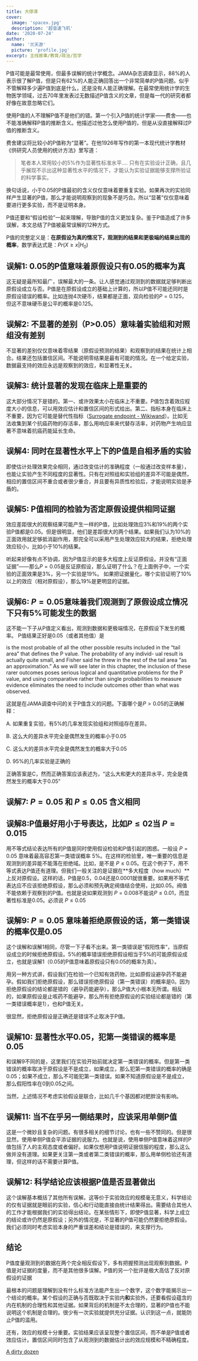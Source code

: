 ```yaml
---
title: 大停滞
cover:
  image: 'spacex.jpg'
  description: '超音速飞机'
date: '2020-07-24'
author:
  name: '兰天游'    
  picture: 'profile.jpg'
excerpt: 主线故事/教育/政治/哲学
---
```


P值可能是最常使用，但最多误解的统计学概念。JAMA杂志调查显示，88%的人表示很了解P值，但是只有62%的人能正确回答出一个非常简单的P值问题。似乎不管解释多少遍P值到底是什么，还是没有人能正确理解。在最常使用统计学的生物医学领域，过去70年里发表过无数描述P值含义的文章，但是每一代的研究者都好像在故意忽略它们。

使用P值的人不理解P值不是他们的错。第一个引入P值的统计学家——费舍——也不能准确解释P值的推断含义。他描述过他怎么使用P值的，但是从没直接解释过P值的推断含义。

费舍建议将比较小的P值称为“显著”。在他1926年写作的第一本现代统计学教材《供研究人员使用的统计方法》里写道：

> 笔者本人常用较小的5%作为显著性标准水平…. 只有在实验设计正确，且几乎展现不示出这种显著性水平的情况下，才能认为实验证据能够支撑所验证的科学事实。

换句话说，小于0.05的P值最初的含义仅仅意味着要重复实验。如果再次的实验同样产生显著的P值，那么才能说明观察到的现象不是巧合。所以“显著”仅仅意味着要进行更多实验，而不是证明本身。

P值还要和“假设检验”一起来理解，导致P值的含义更加复杂。鉴于P值造成了许多误解，本文总结了P值被最常误解的12种方式。

P值的完整定义是：**在原假设为真的情况下，观测到的结果和更极端的结果出现的概率**，数学表达式是：$Pr(X \geq x| H_0 )$

## 误解1: 0.05的P值意味着原假设只有0.05的概率为真

这无疑是最所知最广，误解最大的一条。让人感觉通过观测到的数据就足够判断出原假设成立与否。P值是在原假设成立的基础上计算的，所以P值不可能还同时是原假设错误的概率。比如连抛4次硬币，结果都是正面，双向检验的$P=0.125$，但这不意味硬币是公平的概率是0.125。

## 误解2: 不显著的差别（P>0.05）意味着实验组和对照组没有差别

不显著的差别仅仅意味着零结果（原假设预测的结果）和观察到的结果在统计上相合。结果还包括置信区间。不能说明零结果是最有可能的情况。在一个给定实验，数据最支持的效应永远是观察到的效应，和显著性无关。

## 误解3: 统计显著的发现在临床上是重要的

这大部分情况下是错的。第一、或许效果太小在临床上不重要。P值包含着效应程度大小的信息，可以用效应估计和置信区间的形式给出。第二、指标本身在临床上不重要，因为它可能是替代性指标（[Surrogate endpoint - Wikiwand](https://www.wikiwand.com/en/Surrogate_endpoint#/:~:text=In%20clinical%20trials,%20a%20surrogate,necessarily%20have%20a%20guaranteed%20relationship.)）。比如无法收集到某个抗癌药物的存活率，那么用响应率来代替存活率，对药物产生响应显著不意味着抗癌药能延长生命。

## 误解4: 同时在显著性水平上下的P值是自相矛盾的实验

即使估计处理效果完全相同，通过改变估计的准确程度（一般通过改变样本量），也能让实验产生不同程度的显著性。只有在对照组和实验组的差异不可能是偶然，相应的置信区间不重合或者很少重合，并且要有异质性检验后，才能说明实验是矛盾的。

## 误解5: P值相同的检验为否定原假设提供相同证据

效应差距很大的观察结果可能产生一样的P值，比如处理效应3%和19%的两个实验P值都是0.05。但是很明显，他们是差距很大的两个结果。如果我们认为10%的正面效用就足够抵消副作用，那完全可以采用产生处理效应较大的结果，拒绝处理效应较小，比如小于10%的结果。

听起来好像有点不协调，因为P值显示的是多大程度上反证原假设。并没有“正面证据”——那么$P=0.05$是反证原假设，那么证明了什么？在上面例子中，一个实验的正面效果是3%，另一个实验是19%。
如果把证据量化，哪个实验证明了10%以上的效应（相对原假设），那么19%是更明显的证据。

## 误解6: $P=0.05$意味着我们观测到了原假设成立情况下只有5%可能发生的数据

这不能一下子从P值定义看出，观测到数据和更极端情况，在原假设下发生的概率。 P值结果正好是0.05（或者其他值）是


is the most probable of all the other possible results included in the “tail area” that defines the P value. The probability of any individ- ual result is actually quite small, and Fisher said he threw in the rest of the tail area “as an approximation.” As we will see later in this chapter, the inclusion of these rarer outcomes poses serious logical and quantitative problems for the P value, and using comparative rather than single probabilities to measure evidence eliminates the need to include outcomes other than what was observed.

这就是在JAMA调查中问的关于P值含义的问题。下面哪个是$P>0.05$的正确解释：

A. 如果重复实验，有5%的几率发现实验组和对照组存在差异。

B. 这么大的差异水平完全是偶然发生的概率小于0.05

C. 这么大的差异水平完全是偶然发生的概率大于0.05

D. 95%的几率实验是正确的

正确答案是C，然而正确答案应该表述为，“这么大和更大的差异水平，完全是偶然发生的概率大于0.05"

## 误解7: $P=0.05$ 和 $P \leq 0.05$ **含义相同**

## 误解8:P值最好用小于号表达，比如$P \leq 02$当 $P= 0.015$

用不等式结论表达所有的P值是同时使用假设检验和P值引起的困惑。一般设 $P=0.05$ 意味着最高容忍第一类错误概率 5%。在这样的检验里，唯一重要的信息是观测到的差异能不能落在拒绝域。比如，是不是 $P\leq 0.05$。在这个例子下，用不等式表达P值还有道理。但我们一般关注的是证据在**多大程度（how much）**上反对原假设。这样的话，P值是0.5，0.04还是0.0001就很重要。如果用不等式表达应不应该拒绝原假设，那么必须和预先确定阀值结合使用，比如0.05。阀值不能依赖于观察到的P值。也就是说如果观测到 $P=0.008$不能说$P \leq 0.01$，而显著性标准是0.05。必须说 $P \leq 0.05$

## 误解9: $P=0.05$ 意味着拒绝原假设的话，第一类错误的概率仅是0.05

这个误解和误解1相同，尽管一下子看不出来。第一类错误是”假阳性率“，当原假设成立的时候拒绝原假设。5%的概率错误拒绝原假设相当于5%的可能原假设成立，也就是误解1（0.05的P值意味着原假设只有0.05的概率为真）。

用另一种方式讲，假设我们在检验一个已知有效药物，比如原假设避孕药不能避孕。假如我们拒绝原假设，那么错误拒绝原假设（第一类错误）的概率是0。因为拒绝原假设的结论都是错的（避孕药能避孕），那么P值大小根本无所谓。相反的，如果原假设是止咳药不能避孕，那么所有拒绝原假设的实验结论都是错的（第一类错误概率是1），也和P值无关。

很显然，拒绝原假设是正确还是错误不止取决于P值。

## 误解10: 显著性水平0.05，犯第一类错误的概率是0.05

和误解9不同的是，这里我们在实验开始前就决定第一类错误的概率。但是第一类错误的概率取决于原假设是不是成立，如果成立，那么犯第一类错误的概率的确是0.05；如果不成立，那么不可能犯第一类错误。如果不知道原假设是不是成立，那么假阳性率在0到0.05之间。

当然，上述情况不考虑实验假设是联合，比如几千个基因都对肥胖没有影响。

## 误解11: 当不在乎另一侧结果时，应该采用单侧P值

这是一个微妙且复杂的问题。有很多相关的细节讨论，也有一些不赞同的。但是很显然，使用单侧P值会平添证据的说服力。也就是说，使用单侧P值意味着这样的P值包括了人的主观态度或者偏好。如果仅想用P值说明证据信服的程度，那么这么做并没有道理。如果更关注第一类或者第二类错误的概率，那么用单侧检验还有道理，但这样的话不需要计算P值。

## 误解12: 科学结论应该根据P值是否显著做出

这个误解基本概括了其他所有误解。这等价于实验效应的规模毫无意义，科学结论的仅有证据就是眼前的实验，信心和行动能直接由统计结果得出。需要结合其他人的工作才能根据我们的实验得出结论。在某些情形下，即使P值显著，科学上成立的结论或许仍然是原假设；另外的情况是，不显著的P值可能仍然要拒绝原假设。我们必须同时考虑实验本身的严重误差和结论是错误的，来支撑行为。

## 结论

<!-- ## P值替代

只有一种推断——贝叶斯公式——计算出的数字比其他解释更具深度。贝叶斯公式可以写作如下：

Odds(取得数据后原假设成立) = Odds(取得数据前原假设成立) * 贝叶斯因子


或者写作：

$$
后验概率(H_0, 已知数据) = 前验概率(H_0, 已知数据) * \frac{Pr(数据，H_0成立)}{Pr(数据，H_1成立)}
$$

Odds（优势）$Odds=\frac{probability}{1-probability}$ -->

<!-- 最振奋的是，P值不在公式里。我们使用了贝叶斯因子，基本相当于诊断检验的似然比。 -->

P值度量观测到的数据在两个完全相反假设下，多有把握预测出现观察到数据。P值是对证据的度量，而不是其他很多误解。P值的另一个批评是极大高估了反对原假设的证据

最根本的问题是理解到没有什么标准方法能产生出一个数字，这个数字能揭示出一个结论的概率。某个假设的正确与否既取决于实验内**和**实验外，还要看假设蕴含的内在机制的合理性和其他证据。如果背后的机制是不太合理的，显著的P值也不能说明这个机制是合理的。很少有一次实验就提供充分证据。认识到这一点，就能防止P值的滥用。

还有，效应的规模十分重要。实验结果应该呈现整个置信区间，而不单是P值或者效应估计。置信区间同时包含了从观测到的数据估计出的效应规模和不精确程度。

[A dirty dozen](https://www.semanticscholar.org/paper/A-dirty-dozen%3A-twelve-p-value-misconceptions.-Goodman/3ace8fea1e22ac42546178c3246a80b080679775)
